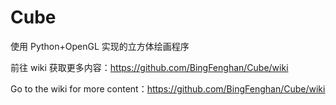 # Cube
使用 Python+OpenGL 实现的立方体绘画程序

前往 wiki 获取更多内容：https://github.com/BingFenghan/Cube/wiki

Go to the wiki for more content：https://github.com/BingFenghan/Cube/wiki
